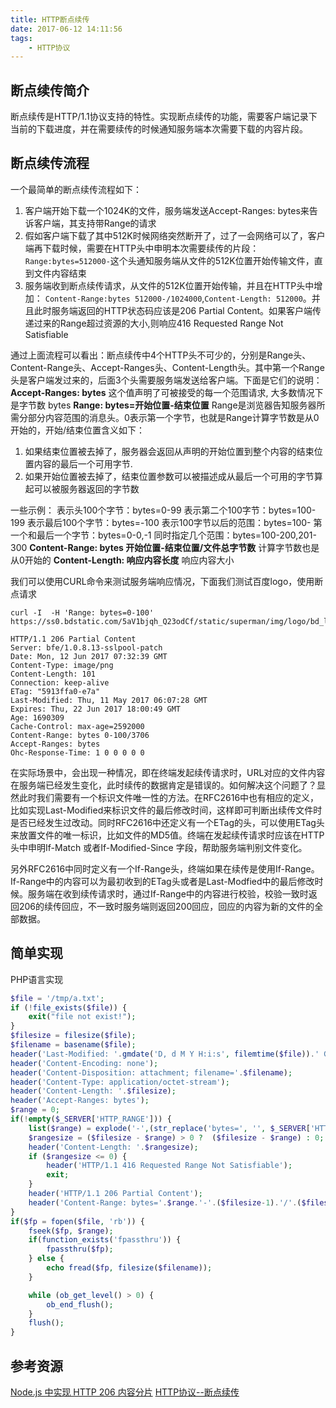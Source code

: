 ```yaml
---
title: HTTP断点续传
date: 2017-06-12 14:11:56
tags:
	- HTTP协议
---
```


## 断点续传简介
断点续传是HTTP/1.1协议支持的特性。实现断点续传的功能，需要客户端记录下当前的下载进度，并在需要续传的时候通知服务端本次需要下载的内容片段。
<!--more-->

## 断点续传流程

一个最简单的断点续传流程如下：
1. 客户端开始下载一个1024K的文件，服务端发送Accept-Ranges: bytes来告诉客户端，其支持带Range的请求
2. 假如客户端下载了其中512K时候网络突然断开了，过了一会网络可以了，客户端再下载时候，需要在HTTP头中申明本次需要续传的片段： `Range:bytes=512000-`这个头通知服务端从文件的512K位置开始传输文件，直到文件内容结束
3. 服务端收到断点续传请求，从文件的512K位置开始传输，并且在HTTP头中增加： `Content-Range:bytes 512000-/1024000`,`Content-Length: 512000`。并且此时服务端返回的HTTP状态码应该是206 Partial Content。如果客户端传递过来的Range超过资源的大小,则响应416 Requested Range Not Satisfiable

通过上面流程可以看出：断点续传中4个HTTP头不可少的，分别是Range头、Content-Range头、Accept-Ranges头、Content-Length头。其中第一个Range头是客户端发过来的，后面3个头需要服务端发送给客户端。下面是它们的说明：
**Accept-Ranges: bytes**
这个值声明了可被接受的每一个范围请求, 大多数情况下是字节数 bytes
**Range: bytes=开始位置-结束位置**
Range是浏览器告知服务器所需分部分内容范围的消息头。0表示第一个字节，也就是Range计算字节数是从0开始的，开始/结束位置含义如下：
1. 如果结束位置被去掉了，服务器会返回从声明的开始位置到整个内容的结束位置内容的最后一个可用字节.
2. 如果开始位置被去掉了，结束位置参数可以被描述成从最后一个可用的字节算起可以被服务器返回的字节数

一些示例：
表示头100个字节：bytes=0-99
表示第二个100字节：bytes=100-199
表示最后100个字节：bytes=-100
表示100字节以后的范围：bytes=100-
第一个和最后一个字节：bytes=0-0,-1
同时指定几个范围：bytes=100-200,201-300
**Content-Range: bytes 开始位置-结束位置/文件总字节数**
计算字节数也是从0开始的
**Content-Length: 响应内容长度**
响应内容大小

我们可以使用CURL命令来测试服务端响应情况，下面我们测试百度logo，使用断点请求
```
curl -I  -H 'Range: bytes=0-100' https://ss0.bdstatic.com/5aV1bjqh_Q23odCf/static/superman/img/logo/bd_logo1_31bdc765.png

HTTP/1.1 206 Partial Content
Server: bfe/1.0.8.13-sslpool-patch
Date: Mon, 12 Jun 2017 07:32:39 GMT
Content-Type: image/png
Content-Length: 101
Connection: keep-alive
ETag: "5913ffa0-e7a"
Last-Modified: Thu, 11 May 2017 06:07:28 GMT
Expires: Thu, 22 Jun 2017 18:00:49 GMT
Age: 1690309
Cache-Control: max-age=2592000
Content-Range: bytes 0-100/3706
Accept-Ranges: bytes
Ohc-Response-Time: 1 0 0 0 0 0
```

在实际场景中，会出现一种情况，即在终端发起续传请求时，URL对应的文件内容在服务端已经发生变化，此时续传的数据肯定是错误的。如何解决这个问题了？显然此时我们需要有一个标识文件唯一性的方法。在RFC2616中也有相应的定义，比如实现Last-Modified来标识文件的最后修改时间，这样即可判断出续传文件时是否已经发生过改动。同时RFC2616中还定义有一个ETag的头，可以使用ETag头来放置文件的唯一标识，比如文件的MD5值。终端在发起续传请求时应该在HTTP头中申明If-Match 或者If-Modified-Since 字段，帮助服务端判别文件变化。 

另外RFC2616中同时定义有一个If-Range头，终端如果在续传是使用If-Range。If-Range中的内容可以为最初收到的ETag头或者是Last-Modfied中的最后修改时候。服务端在收到续传请求时，通过If-Range中的内容进行校验，校验一致时返回206的续传回应，不一致时服务端则返回200回应，回应的内容为新的文件的全部数据。

## 简单实现

PHP语言实现 
```php
$file = '/tmp/a.txt';
if (!file_exists($file)) {
    exit("file not exist!");
}
$filesize = filesize($file);
$filename = basename($file);
header('Last-Modified: '.gmdate('D, d M Y H:i:s', filemtime($file)).' GMT');
header('Content-Encoding: none');
header('Content-Disposition: attachment; filename='.$filename);
header('Content-Type: application/octet-stream');
header('Content-Length: '.$filesize);
header('Accept-Ranges: bytes');
$range = 0;
if(!empty($_SERVER['HTTP_RANGE'])) {
	list($range) = explode('-',(str_replace('bytes=', '', $_SERVER['HTTP_RANGE'])));
    $rangesize = ($filesize - $range) > 0 ?  ($filesize - $range) : 0;
    header('Content-Length: '.$rangesize);
    if ($rangesize <= 0) {
    	header('HTTP/1.1 416 Requested Range Not Satisfiable');
    	exit;
	}
    header('HTTP/1.1 206 Partial Content');
    header('Content-Range: bytes='.$range.'-'.($filesize-1).'/'.($filesize));
}
if($fp = fopen($file, 'rb')) {
    fseek($fp, $range);
    if(function_exists('fpassthru')) {
        fpassthru($fp);
    } else {
        echo fread($fp, filesize($filename));
    }

    while (ob_get_level() > 0) {
        ob_end_flush();
    }
    flush();
}
```


## 参考资源
[Node.js 中实现 HTTP 206 内容分片](https://www.oschina.net/translate/http-partial-content-in-node-js?lang=chs&page=1#)
[HTTP协议--断点续传](http://blog.csdn.net/xifeijian/article/details/8712439)





